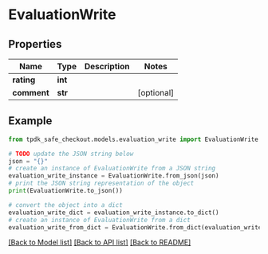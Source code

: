 # EvaluationWrite



## Properties

Name | Type | Description | Notes
------------ | ------------- | ------------- | -------------
**rating** | **int** |  | 
**comment** | **str** |  | [optional] 

## Example

```python
from tpdk_safe_checkout.models.evaluation_write import EvaluationWrite

# TODO update the JSON string below
json = "{}"
# create an instance of EvaluationWrite from a JSON string
evaluation_write_instance = EvaluationWrite.from_json(json)
# print the JSON string representation of the object
print(EvaluationWrite.to_json())

# convert the object into a dict
evaluation_write_dict = evaluation_write_instance.to_dict()
# create an instance of EvaluationWrite from a dict
evaluation_write_from_dict = EvaluationWrite.from_dict(evaluation_write_dict)
```
[[Back to Model list]](../README.md#documentation-for-models) [[Back to API list]](../README.md#documentation-for-api-endpoints) [[Back to README]](../README.md)


